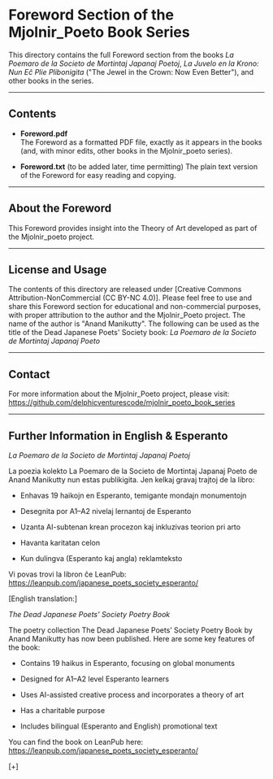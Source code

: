# Foreword Section of the Mjolnir_Poeto Book Series

This directory contains the full Foreword section from the books *La Poemaro de la Societo de Mortintaj Japanaj Poetoj*, *La Juvelo en la Krono: Nun Eĉ Plie Plibonigita* ("The Jewel in the Crown: Now Even Better"), and other books in the series.

---

## Contents

- **Foreword.pdf**  
  The Foreword as a formatted PDF file, exactly as it appears in the books (and, with minor edits, other books in the Mjolnir_poeto series).

- **Foreword.txt**  (to be added later, time permitting)
  The plain text version of the Foreword for easy reading and copying.

---

## About the Foreword

This Foreword provides insight into the Theory of Art developed as part of the Mjolnir_poeto project.

---

## License and Usage

The contents of this directory are released under [Creative Commons Attribution-NonCommercial (CC BY-NC 4.0)]. Please feel free to use and share this Foreword section for educational and non-commercial purposes, with proper attribution to the author and the Mjolnir_Poeto project. The name of the author is "Anand Manikutty". The following can be used as the title of the Dead Japanese Poets' Society book:
*La Poemaro de la Societo de Mortintaj Japanaj Poeto*


---

## Contact

For more information about the Mjolnir_Poeto project, please visit:  
https://github.com/delphicventurescode/mjolnir_poeto_book_series


---

## Further Information in English & Esperanto

*La Poemaro de la Societo de Mortintaj Japanaj Poetoj*

La poezia kolekto La Poemaro de la Societo de Mortintaj Japanaj Poeto de Anand Manikutty nun estas publikigita. Jen kelkaj gravaj trajtoj de la libro:

- Enhavas 19 haikojn en Esperanto, temigante mondajn monumentojn

- Desegnita por A1–A2 nivelaj lernantoj de Esperanto

- Uzanta AI-subtenan krean procezon kaj inkluzivas teorion pri arto

- Havanta karitatan celon

- Kun dulingva (Esperanto kaj angla) reklamteksto

Vi povas trovi la libron ĉe LeanPub:
https://leanpub.com/japanese_poets_society_esperanto/

[English translation:]

*The Dead Japanese Poets’ Society Poetry Book*

The poetry collection The Dead Japanese Poets’ Society Poetry Book by Anand Manikutty has now been published. Here are some key features of the book:

- Contains 19 haikus in Esperanto, focusing on global monuments

- Designed for A1–A2 level Esperanto learners

- Uses AI-assisted creative process and incorporates a theory of art

- Has a charitable purpose

- Includes bilingual (Esperanto and English) promotional text

You can find the book on LeanPub here:
https://leanpub.com/japanese_poets_society_esperanto/

[+]
